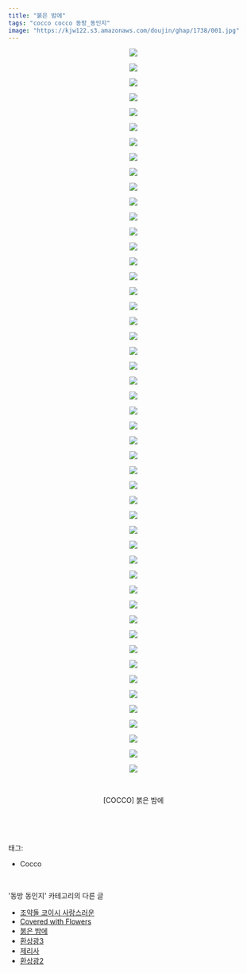 ```yaml
---
title: "붉은 밤에"
tags: "cocco cocco 동방_동인지"
image: "https://kjw122.s3.amazonaws.com/doujin/ghap/1738/001.jpg"
---
```

<div class="article">
<p style="text-align: center; clear: none; float: none;"><img src="{{ site.imgserver5 }}/ghap/1738/001.jpg"/></p>
<p style="text-align: center; clear: none; float: none;"><img src="{{ site.imgserver5 }}/ghap/1738/002.jpg"/></p>
<p style="text-align: center; clear: none; float: none;"><img src="{{ site.imgserver5 }}/ghap/1738/003.jpg"/></p>
<p style="text-align: center; clear: none; float: none;"><img src="{{ site.imgserver5 }}/ghap/1738/004.jpg"/></p>
<p style="text-align: center; clear: none; float: none;"><img src="{{ site.imgserver5 }}/ghap/1738/005.jpg"/></p>
<p style="text-align: center; clear: none; float: none;"><img src="{{ site.imgserver5 }}/ghap/1738/006.jpg"/></p>
<p style="text-align: center; clear: none; float: none;"><img src="{{ site.imgserver5 }}/ghap/1738/007.jpg"/></p>
<p style="text-align: center; clear: none; float: none;"><img src="{{ site.imgserver5 }}/ghap/1738/008.jpg"/></p>
<p style="text-align: center; clear: none; float: none;"><img src="{{ site.imgserver5 }}/ghap/1738/009.jpg"/></p>
<p style="text-align: center; clear: none; float: none;"><img src="{{ site.imgserver5 }}/ghap/1738/010.jpg"/></p>
<p style="text-align: center; clear: none; float: none;"><img src="{{ site.imgserver5 }}/ghap/1738/011.jpg"/></p>
<p style="text-align: center; clear: none; float: none;"><img src="{{ site.imgserver5 }}/ghap/1738/012.jpg"/></p>
<p style="text-align: center; clear: none; float: none;"><img src="{{ site.imgserver5 }}/ghap/1738/013.jpg"/></p>
<p style="text-align: center; clear: none; float: none;"><img src="{{ site.imgserver5 }}/ghap/1738/014.jpg"/></p>
<p style="text-align: center; clear: none; float: none;"><img src="{{ site.imgserver5 }}/ghap/1738/015.jpg"/></p>
<p style="text-align: center; clear: none; float: none;"><img src="{{ site.imgserver5 }}/ghap/1738/016.jpg"/></p>
<p style="text-align: center; clear: none; float: none;"><img src="{{ site.imgserver5 }}/ghap/1738/017.jpg"/></p>
<p style="text-align: center; clear: none; float: none;"><img src="{{ site.imgserver5 }}/ghap/1738/018.jpg"/></p>
<p style="text-align: center; clear: none; float: none;"><img src="{{ site.imgserver5 }}/ghap/1738/019.jpg"/></p>
<p style="text-align: center; clear: none; float: none;"><img src="{{ site.imgserver5 }}/ghap/1738/020.jpg"/></p>
<p style="text-align: center; clear: none; float: none;"><img src="{{ site.imgserver5 }}/ghap/1738/021.jpg"/></p>
<p style="text-align: center; clear: none; float: none;"><img src="{{ site.imgserver5 }}/ghap/1738/022.jpg"/></p>
<p style="text-align: center; clear: none; float: none;"><img src="{{ site.imgserver5 }}/ghap/1738/023.jpg"/></p>
<p style="text-align: center; clear: none; float: none;"><img src="{{ site.imgserver5 }}/ghap/1738/024.jpg"/></p>
<p style="text-align: center; clear: none; float: none;"><img src="{{ site.imgserver5 }}/ghap/1738/025.jpg"/></p>
<p style="text-align: center; clear: none; float: none;"><img src="{{ site.imgserver5 }}/ghap/1738/026.jpg"/></p>
<p style="text-align: center; clear: none; float: none;"><img src="{{ site.imgserver5 }}/ghap/1738/027.jpg"/></p>
<p style="text-align: center; clear: none; float: none;"><img src="{{ site.imgserver5 }}/ghap/1738/028.jpg"/></p>
<p style="text-align: center; clear: none; float: none;"><img src="{{ site.imgserver5 }}/ghap/1738/029.jpg"/></p>
<p style="text-align: center; clear: none; float: none;"><img src="{{ site.imgserver5 }}/ghap/1738/030.jpg"/></p>
<p style="text-align: center; clear: none; float: none;"><img src="{{ site.imgserver5 }}/ghap/1738/031.jpg"/></p>
<p style="text-align: center; clear: none; float: none;"><img src="{{ site.imgserver5 }}/ghap/1738/032.jpg"/></p>
<p style="text-align: center; clear: none; float: none;"><img src="{{ site.imgserver5 }}/ghap/1738/033.jpg"/></p>
<p style="text-align: center; clear: none; float: none;"><img src="{{ site.imgserver5 }}/ghap/1738/034.jpg"/></p>
<p style="text-align: center; clear: none; float: none;"><img src="{{ site.imgserver5 }}/ghap/1738/035.jpg"/></p>
<p style="text-align: center; clear: none; float: none;"><img src="{{ site.imgserver5 }}/ghap/1738/036.jpg"/></p>
<p style="text-align: center; clear: none; float: none;"><img src="{{ site.imgserver5 }}/ghap/1738/037.jpg"/></p>
<p style="text-align: center; clear: none; float: none;"><img src="{{ site.imgserver5 }}/ghap/1738/038.jpg"/></p>
<p style="text-align: center; clear: none; float: none;"><img src="{{ site.imgserver5 }}/ghap/1738/039.jpg"/></p>
<p style="text-align: center; clear: none; float: none;"><img src="{{ site.imgserver5 }}/ghap/1738/040.jpg"/></p>
<p style="text-align: center; clear: none; float: none;"><img src="{{ site.imgserver5 }}/ghap/1738/041.jpg"/></p>
<p style="text-align: center; clear: none; float: none;"><img src="{{ site.imgserver5 }}/ghap/1738/042.jpg"/></p>
<p style="text-align: center; clear: none; float: none;"><img src="{{ site.imgserver5 }}/ghap/1738/043.jpg"/></p>
<p style="text-align: center; clear: none; float: none;"><img src="{{ site.imgserver5 }}/ghap/1738/044.jpg"/></p>
<p style="text-align: center; clear: none; float: none;"><img src="{{ site.imgserver5 }}/ghap/1738/045.jpg"/></p>
<p style="text-align: center; clear: none; float: none;"><img src="{{ site.imgserver5 }}/ghap/1738/046.jpg"/></p>
<p style="text-align: center; clear: none; float: none;"><img src="{{ site.imgserver5 }}/ghap/1738/047.jpg"/></p>
<p style="text-align: center; clear: none; float: none;"><img src="{{ site.imgserver5 }}/ghap/1738/048.jpg"/></p>
<p style="text-align: center; clear: none; float: none;"><img src="{{ site.imgserver5 }}/ghap/1738/049.jpg"/></p>
<p style="text-align: center; clear: none; float: none;"><br/></p>
<p style="text-align: center; clear: none; float: none;">[COCCO] 붉은 밤에</p>
<p><br/></p>
</div><br/>
<div class="tagTrail">
<p>태그: </p>
<ul>
<li>Cocco</li>
</ul>
</div><br/>
<div class="another">
<p>'동방 동인지' 카테고리의 다른 글</p>
<ul>
<li><a href="/ghap_1741">조약돌 코이시 사랑스러운</a></li>
<li><a href="/ghap_1739">Covered with Flowers</a></li>
<li><a href="/ghap_1738">붉은 밤에</a></li>
<li><a href="/ghap_1736">환상광3</a></li>
<li><a href="/ghap_1735">제리사</a></li>
<li><a href="/ghap_1734">환상광2</a></li>
</ul>
</div><br/>
<div class="cb_module cb_fluid">
<div class="cb_wrt cb_profile">
</div><!-- commentList close -->
</div><br/>
